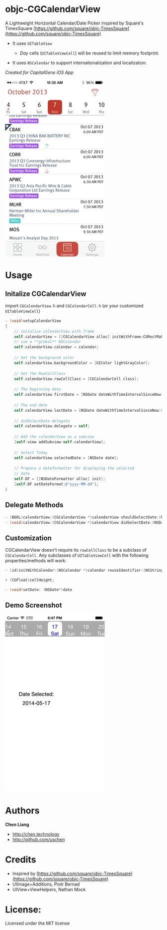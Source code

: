# objc-CGCalendarView

A Lightweight Horizontal Calendar/Date Picker inspired by Square's TimesSquare
[https://github.com/square/objc-TimesSquare](https://github.com/square/objc-TimesSquare)

* It uses `UITableView`
    + *Day* cells (`UITableViewCell`) will be reused to limit memory footprint.

* It uses `NSCalendar` to support internationalization and localization.

*Created for CapitalGene iOS App*

![Screenshot](https://github.com/CapitalGene/objc-CGCalendarView/raw/master/doc/img/capitalgene_sc_calendar.png "https://github.com/CapitalGene/objc-CGCalendarView/raw/master/doc/img/capitalgene_sc_calendar.png")

# Usage
## Initalize CGCalendarView

import `CGCalendarView.h` and `CGCalendarCell.h` (or your customized `UITableViewCell`)

```Objective-C
- (void)setupCalendarView
{
    // initalize calendarView with frame
    self.calendarView = [[CGCalendarView alloc] initWithFrame:CGRectMake(0, 20, 320, CG_CALENDAR_VIEW_HEIGHT)];
    // use a **global** NSCalendar
    self.calendarView.calendar = calendar;

    // Set the background color
    self.calendarView.backgroundColor = [UIColor lightGrayColor];

    // Set the RowCellClass
    self.calendarView.rowCellClass = [CGCalendarCell class];

    // The beginning date
    self.calendarView.firstDate = [NSDate dateWithTimeIntervalSinceNow: -60 * 60 * 24 * 30];

    // The end date
    self.calendarView.lastDate = [NSDate dateWithTimeIntervalSinceNow:60 * 60 * 24 * 180];

    // didSelectDate delegate
    self.calendarView.delegate = self;

    // Add the calendarView as a subview
    [self.view addSubview:self.calendarView];

    // Select Today
    self.calendarView.selectedDate = [NSDate date];

    // Prepare a dateformatter for displaying the selected
    // date
    self.DF = [[NSDateFormatter alloc] init];
    [self.DF setDateFormat:@"yyyy-MM-dd"];
}
```

## Delegate Methods

```Objective-C
- (BOOL)calendarView:(CGCalendarView *)calendarView shouldSelectDate:(NSDate *)date;
- (void)calendarView:(CGCalendarView *)calendarView didSelectDate:(NSDate *)date;
```
## Customization
CGCalendarView doesn't require its `rowCellClass` to be a subclass of `CGCalendarCell`. Any subclasses of `UITableViewCell` with the following properties/methods will work:

```Objective-C
- (id)initWithCalendar:(NSCalendar *)calendar reuseIdentifier:(NSString *)reuseIdentifier;
```

```Objective-C
+ (CGFloat)cellHeight;
```

```Objective-C
- (void)setDate: (NSDate*)date
```

## Demo Screenshot

![Screenshot](https://github.com/CapitalGene/objc-CGCalendarView/raw/master/doc/img/screenshot.png "https://github.com/CapitalGene/objc-CGCalendarView/raw/master/doc/img/screenshot.png")

# Authors

**Chen Liang**

+ http://chen.technology
+ http://github.com/uschen

# Credits

+ Inspired by [https://github.com/square/objc-TimesSquare](https://github.com/square/objc-TimesSquare)
+ UIImage+Additions, Piotr Bernad
+ UIView+ViewHelpers, Nathan Mock

# License:
Licensed under the MIT license
